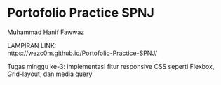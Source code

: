 # Portofolio Practice SPNJ
Muhammad Hanif Fawwaz  

LAMPIRAN LINK:  
https://wezc0m.github.io/Portofolio-Practice-SPNJ/  

Tugas minggu ke-3: implementasi fitur responsive CSS seperti Flexbox, Grid-layout, dan media query  
